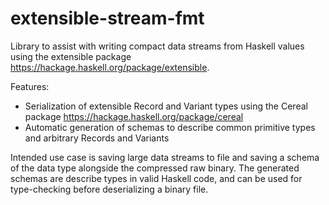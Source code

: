 # extensible-stream-fmt
Library to assist with writing compact data streams from Haskell values using the extensible package https://hackage.haskell.org/package/extensible.

Features:
  - Serialization of extensible Record and Variant types using the Cereal package https://hackage.haskell.org/package/cereal
  - Automatic generation of schemas to describe common primitive types and arbitrary Records and Variants

Intended use case is saving large data streams to file and saving a schema of the data type alongside the compressed raw binary. The generated schemas are describe types in valid Haskell code, and can be used for type-checking before deserializing a binary file.
